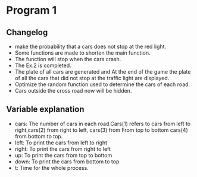 Program 1
=========


Changelog
---------
* make the probability that a cars does not stop at the red light.<br>
* Some functions are made to shorten the main function.<br>
* The function will stop when the cars crash.<br>
* The Ex.2 is completed.<br>
* The plate of all cars are generated and At the end of the game the plate of all the cars that did not stop at the traffic light are displayed.<br>
* Optimize the random function used to determine the cars of each road.<br>
* Cars outside the cross road now will be hidden.


Variable explanation
--------------------
* cars: The number of cars in each road.Cars(1) refers to cars from left to right,cars(2) from right to left, cars(3) from From top to bottom cars(4) from bottom to top. <br>
* left: To print the cars from left to right <br>
* right: To print the cars from right to left <br>
* up: To print the cars from top to bottom <br>
* down: To print the cars from bottom to top <br>
* t: Time for the whole process.

